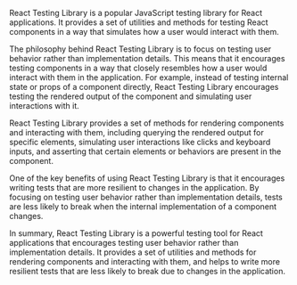 React Testing Library is a popular JavaScript testing library for React applications. It provides a set of utilities and methods for testing React components in a way that simulates how a user would interact with them.

The philosophy behind React Testing Library is to focus on testing user behavior rather than implementation details. This means that it encourages testing components in a way that closely resembles how a user would interact with them in the application. For example, instead of testing internal state or props of a component directly, React Testing Library encourages testing the rendered output of the component and simulating user interactions with it.

React Testing Library provides a set of methods for rendering components and interacting with them, including querying the rendered output for specific elements, simulating user interactions like clicks and keyboard inputs, and asserting that certain elements or behaviors are present in the component.

One of the key benefits of using React Testing Library is that it encourages writing tests that are more resilient to changes in the application. By focusing on testing user behavior rather than implementation details, tests are less likely to break when the internal implementation of a component changes.

In summary, React Testing Library is a powerful testing tool for React applications that encourages testing user behavior rather than implementation details. It provides a set of utilities and methods for rendering components and interacting with them, and helps to write more resilient tests that are less likely to break due to changes in the application.
